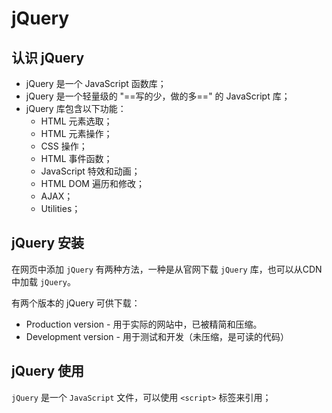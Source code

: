 # jQuery

## 认识 jQuery

- jQuery 是一个 JavaScript 函数库；
- jQuery 是一个轻量级的 "==写的少，做的多==" 的 JavaScript 库；
- jQuery 库包含以下功能：
  - HTML 元素选取；
  - HTML 元素操作；
  - CSS 操作；
  - HTML 事件函数；
  - JavaScript 特效和动画；
  - HTML DOM 遍历和修改；
  - AJAX；
  - Utilities；



## jQuery 安装

在网页中添加 `jQuery` 有两种方法，一种是从官网下载  `jQuery` 库，也可以从CDN中加载 `jQuery`。

有两个版本的 jQuery 可供下载：

- Production version - 用于实际的网站中，已被精简和压缩。
- Development version - 用于测试和开发（未压缩，是可读的代码）



## jQuery 使用

`jQuery` 是一个 `JavaScript` 文件，可以使用 `<script>` 标签来引用；